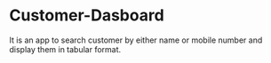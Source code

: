 # Customer-Dasboard
It is an app to search customer by either name or mobile number and display them in tabular format. 
